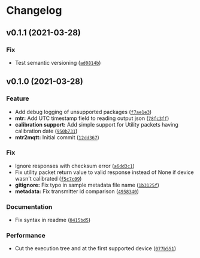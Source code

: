 # Changelog

<!--next-version-placeholder-->

## v0.1.1 (2021-03-28)
### Fix
* Test semantic versioning ([`ad0814b`](https://github.com/tvallas/mtr2mqtt/commit/ad0814b2d84cd5678ef7b7199af57d9ea7c1959e))

## v0.1.0 (2021-03-28)
### Feature
* Add debug logging of unsupported packages ([`f7ae1e3`](https://github.com/tvallas/mtr2mqtt/commit/f7ae1e341a66cfff0689cd74fac474956c2f6e58))
* **mtr:** Add UTC timestamp field to reading output json ([`78fc3ff`](https://github.com/tvallas/mtr2mqtt/commit/78fc3ff4bebafe34e4a2f4ca2f11348c851944ff))
* **calibration support:** Add simple support for Utility packets having calibration date ([`950b731`](https://github.com/tvallas/mtr2mqtt/commit/950b73125ca46232766f36c9aa3304cacced16b6))
* **mtr2mqtt:** Initial commit ([`12dd367`](https://github.com/tvallas/mtr2mqtt/commit/12dd3673384d1bba466d437b72a6341be54fdcd2))

### Fix
* Ignore responses with checksum error ([`a6dd3c1`](https://github.com/tvallas/mtr2mqtt/commit/a6dd3c15ec1987fb84d7dc42cefea866e8a91a89))
* Fix utility packet return value to valid response instead of None if device wasn't calibrated ([`f5c7c09`](https://github.com/tvallas/mtr2mqtt/commit/f5c7c097ec78ac505841bbabd0040e189fed030c))
* **gitignore:** Fix typo in sample metadata file name ([`1b3125f`](https://github.com/tvallas/mtr2mqtt/commit/1b3125f45ce0a63cfd708c65797ecadba6c8fda4))
* **metadata:** Fix transmitter id comparison ([`4958340`](https://github.com/tvallas/mtr2mqtt/commit/49583404144c47f14e0ee2408a721752b78aafe0))

### Documentation
* Fix syntax in readme ([`0415bd5`](https://github.com/tvallas/mtr2mqtt/commit/0415bd5adc0e593d62d1ef4c1cf199b326ad4a2a))

### Performance
* Cut the execution tree and at the first supported device ([`077b551`](https://github.com/tvallas/mtr2mqtt/commit/077b5511174b67788814cc22fed6613eee522c67))
